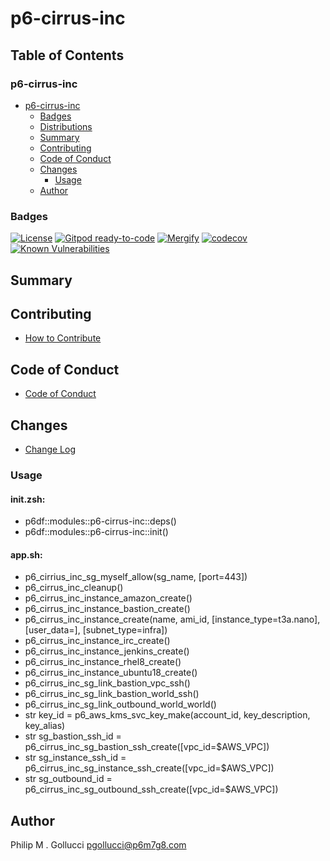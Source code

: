# p6-cirrus-inc


## Table of Contents


### p6-cirrus-inc
- [p6-cirrus-inc](#p6-cirrus-inc)
  - [Badges](#badges)
  - [Distributions](#distributions)
  - [Summary](#summary)
  - [Contributing](#contributing)
  - [Code of Conduct](#code-of-conduct)
  - [Changes](#changes)
    - [Usage](#usage)
  - [Author](#author)

### Badges

[![License](https://img.shields.io/badge/License-Apache%202.0-yellowgreen.svg)](https://opensource.org/licenses/Apache-2.0)
[![Gitpod ready-to-code](https://img.shields.io/badge/Gitpod-ready--to--code-blue?logo=gitpod)](https://gitpod.io/#https://github.com/p6m7g8/p6-cirrus-inc)
[![Mergify](https://img.shields.io/endpoint.svg?url=https://gh.mergify.io/badges/p6m7g8/p6-cirrus-inc/&style=flat)](https://mergify.io)
[![codecov](https://codecov.io/gh/p6m7g8/p6-cirrus-inc/branch/master/graph/badge.svg?token=14Yj1fZbew)](https://codecov.io/gh/p6m7g8/p6-cirrus-inc)
[![Known Vulnerabilities](https://snyk.io/test/github/p6m7g8/p6-cirrus-inc/badge.svg?targetFile=package.json)](https://snyk.io/test/github/p6m7g8/p6-cirrus-inc?targetFile=package.json)

## Summary

## Contributing

- [How to Contribute](CONTRIBUTING.md)

## Code of Conduct

- [Code of Conduct](CODE_OF_CONDUCT.md)

## Changes

- [Change Log](CHANGELOG.md)

### Usage

#### init.zsh:

- p6df::modules::p6-cirrus-inc::deps()
- p6df::modules::p6-cirrus-inc::init()

#### app.sh:

- p6_cirrius_inc_sg_myself_allow(sg_name, [port=443])
- p6_cirrus_inc_cleanup()
- p6_cirrus_inc_instance_amazon_create()
- p6_cirrus_inc_instance_bastion_create()
- p6_cirrus_inc_instance_create(name, ami_id, [instance_type=t3a.nano], [user_data=], [subnet_type=infra])
- p6_cirrus_inc_instance_irc_create()
- p6_cirrus_inc_instance_jenkins_create()
- p6_cirrus_inc_instance_rhel8_create()
- p6_cirrus_inc_instance_ubuntu18_create()
- p6_cirrus_inc_sg_link_bastion_vpc_ssh()
- p6_cirrus_inc_sg_link_bastion_world_ssh()
- p6_cirrus_inc_sg_link_outbound_world_world()
- str key_id = p6_aws_kms_svc_key_make(account_id, key_description, key_alias)
- str sg_bastion_ssh_id = p6_cirrus_inc_sg_bastion_ssh_create([vpc_id=$AWS_VPC])
- str sg_instance_ssh_id = p6_cirrus_inc_sg_instance_ssh_create([vpc_id=$AWS_VPC])
- str sg_outbound_id = p6_cirrus_inc_sg_outbound_ssh_create([vpc_id=$AWS_VPC])


## Author

Philip M . Gollucci <pgollucci@p6m7g8.com>
